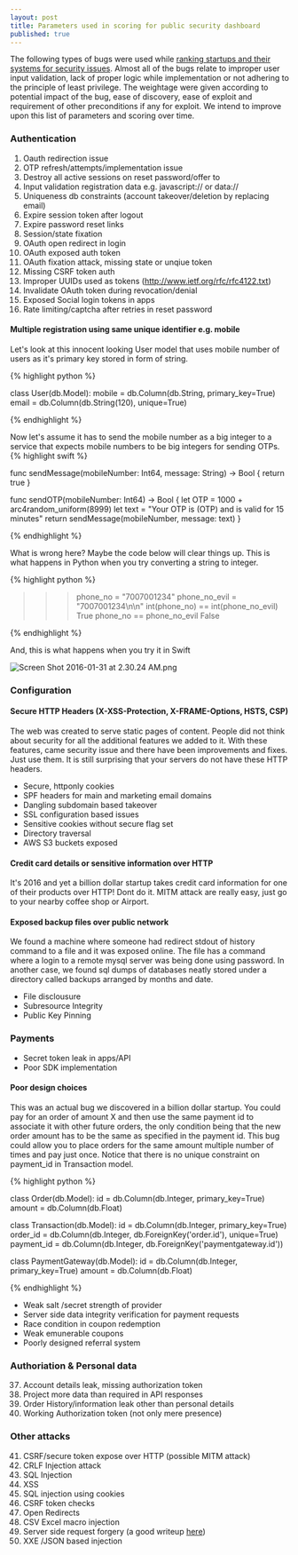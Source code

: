 ```yaml
---
layout: post
title: Parameters used in scoring for public security dashboard
published: true
---
```











The following types of bugs were used while [ranking startups and their systems for security issues](https://fallible.co/PSI/). Almost all of the bugs relate to improper user input validation, lack of proper logic while implementation or not adhering to the principle of least privilege. The weightage were given according to potential impact of the bug, ease of discovery, ease of exploit and requirement of other preconditions if any for exploit. We intend to improve upon this list of parameters and scoring over time.

	
### Authentication
1. Oauth redirection issue
2. OTP refresh/attempts/implementation issue
3. Destroy all active sessions on reset password/offer to 
4. Input validation registration data e.g.  javascript:// or data:// 
5. Uniqueness db constraints (account takeover/deletion by replacing email)
6. Expire session token after logout
7. Expire password reset links
8. Session/state fixation
9. OAuth open redirect in login
10. OAuth exposed auth token
11. OAuth fixation attack, missing state or unqiue token
12. Missing CSRF token auth
13. Improper UUIDs used as tokens (http://www.ietf.org/rfc/rfc4122.txt)
14. Invalidate OAuth token during revocation/denial
15. Exposed Social login tokens in apps
16. Rate limiting/captcha after retries in reset password


#### Multiple registration using same unique identifier e.g. mobile

Let's look at this innocent looking User model that uses mobile number of users as it's primary key stored in form of string.

{% highlight python %}

class User(db.Model):
	mobile = db.Column(db.String, primary_key=True)
	email = db.Column(db.String(120), unique=True)

{% endhighlight %}

Now let's assume it has to send the mobile number as a big integer to a service that expects mobile numbers to be big integers for sending OTPs.
{% highlight swift %}

func sendMessage(mobileNumber: Int64, message: String) -> Bool {
    return true
}

func sendOTP(mobileNumber: Int64) -> Bool {
    let OTP = 1000 + arc4random_uniform(8999)
    let text = "Your OTP is \(OTP) and is valid for 15 minutes"
    return sendMessage(mobileNumber, message: text)
}

{% endhighlight %}

What is wrong here? Maybe the code below will clear things up. This is what happens in Python when you try converting a string to integer.

{% highlight python %}

>>> phone_no = "7007001234"
>>> phone_no_evil = "7007001234\n\n"
>>> int(phone_no) == int(phone_no_evil)
True
>>> phone_no == phone_no_evil
False

{% endhighlight %}


And, this is what happens when you try it in Swift

![Screen Shot 2016-01-31 at 2.30.24 AM.png]({{site.baseurl}}/swift.png)


### Configuration

#### Secure HTTP Headers (X-XSS-Protection, X-FRAME-Options, HSTS, CSP)
The web was created to serve static pages of content. People did not think about security for all the additional features we added to it. With these features, came security issue and there have been improvements and fixes. Just use them. It is still surprising that your servers do not have these HTTP headers.

* Secure, httponly cookies
* SPF headers for main and marketing email domains
* Dangling subdomain based takeover
* SSL configuration based issues
* Sensitive cookies without secure flag set
* Directory traversal
* AWS S3 buckets exposed


#### Credit card details or sensitive information over HTTP

It's 2016 and yet a billion dollar startup takes credit card information for one of their products over HTTP! Dont do it. MITM attack are really easy, just go to your nearby coffee shop or Airport.


#### Exposed backup files over public network

We found a machine where someone had redirect stdout of history command to a file and it was exposed online. The file has a command where a login to a remote mysql server was being done using password. In another case, we found sql dumps of databases neatly stored under a directory called backups arranged by months and date.

* File disclousure
* Subresource Integrity
* Public Key Pinning

### Payments

* Secret token leak in apps/API
* Poor SDK implementation

#### Poor design choices

This was an actual bug we discovered in a billion dollar startup. You could pay for an order of amount X and then use the same payment id to associate it with other future orders, the only condition being that the new order amount has to be the same as specified in the payment id. This bug could allow you to place orders for the same amount multiple number of times and pay just once. Notice that there is no unique constraint on payment_id in Transaction model.

{% highlight python %}

class Order(db.Model):
	id = db.Column(db.Integer, primary_key=True)
	amount = db.Column(db.Float)

class Transaction(db.Model):
	id = db.Column(db.Integer, primary_key=True)
	order_id = db.Column(db.Integer, db.ForeignKey('order.id'), unique=True)
	payment_id = db.Column(db.Integer, db.ForeignKey('paymentgateway.id'))

class PaymentGateway(db.Model):
	id = db.Column(db.Integer, primary_key=True)
	amount = db.Column(db.Float)

{% endhighlight %}

* Weak salt /secret strength of provider
* Server side data integrity verification for payment requests
* Race condition in coupon redemption
* Weak emunerable coupons
* Poorly designed referral system

### Authoriation & Personal data 
37. Account details leak, missing authorization token
38. Project more data than required in API responses
39. Order History/information leak other than personal details
40. Working Authorization token (not only mere presence)

### Other attacks
41. CSRF/secure token expose over HTTP (possible MITM attack)
42. CRLF Injection attack
43. SQL Injection
44. XSS
45. SQL injection using cookies
46. CSRF token checks
47. Open Redirects
48. CSV Excel macro injection
49. Server side request forgery (a good writeup [here](https://goo.gl/aaxYr8))
50. XXE /JSON based injection
